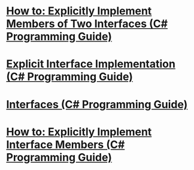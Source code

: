 # [How to: Explicitly Implement Members of Two Interfaces (C# Programming Guide)](how-to-explicitly-implement-members-of-two-interfaces.md)
# [Explicit Interface Implementation (C# Programming Guide)](explicit-interface-implementation.md)
# [Interfaces (C# Programming Guide)](index.md)
# [How to: Explicitly Implement Interface Members (C# Programming Guide)](how-to-explicitly-implement-interface-members.md)
